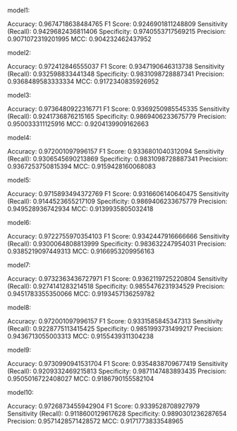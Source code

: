 model1:

Accuracy: 0.9674718638484765
F1 Score: 0.9246901811248809
Sensitivity (Recall): 0.9429682436811406
Specificity: 0.9740553717569215
Precision: 0.9071072319201995
MCC: 0.904232462437952



model2:

Accuracy: 0.972412846555037
F1 Score: 0.9347190646313738
Sensitivity (Recall): 0.932598833441348
Specificity: 0.9831098728887341
Precision: 0.9368489583333334
MCC: 0.9172340835926952



model3:

Accuracy: 0.9736480922316771
F1 Score: 0.9369250985545335
Sensitivity (Recall): 0.9241736876215165
Specificity: 0.9869406233675779
Precision: 0.950033311125916
MCC: 0.9204139909162663



model4:

Accuracy: 0.972001097996157
F1 Score: 0.9336801040312094
Sensitivity (Recall): 0.9306545690213869
Specificity: 0.9831098728887341
Precision: 0.9367253750815394
MCC: 0.9159428160068083



model5:

Accuracy: 0.9715893494372769
F1 Score: 0.9316606140640475
Sensitivity (Recall): 0.9144523655217109
Specificity: 0.9869406233675779
Precision: 0.949528936742934
MCC: 0.9139935805032418



model6:

Accuracy: 0.9722755970354103
F1 Score: 0.9342447916666666
Sensitivity (Recall): 0.9300064808813999
Specificity: 0.983632247954031
Precision: 0.9385219097449313
MCC: 0.9166953209956163



model7:

Accuracy: 0.9732363436727971
F1 Score: 0.9362119725220804
Sensitivity (Recall): 0.9274141283214518
Specificity: 0.9855476231934529
Precision: 0.9451783355350066
MCC: 0.9193457136259782



model8:

Accuracy: 0.972001097996157
F1 Score: 0.9331585845347313
Sensitivity (Recall): 0.9228775113415425
Specificity: 0.9851993731499217
Precision: 0.9436713055003313
MCC: 0.9155439311304238



model9:

Accuracy: 0.9730990941531704
F1 Score: 0.9354838709677419
Sensitivity (Recall): 0.9209332469215813
Specificity: 0.9871147483893435
Precision: 0.9505016722408027
MCC: 0.9186790155582104





model10:

Accuracy: 0.9726873455942904
F1 Score: 0.9339528708927979
Sensitivity (Recall): 0.9118600129617628
Specificity: 0.9890301236287654
Precision: 0.9571428571428572
MCC: 0.9171773833548965

